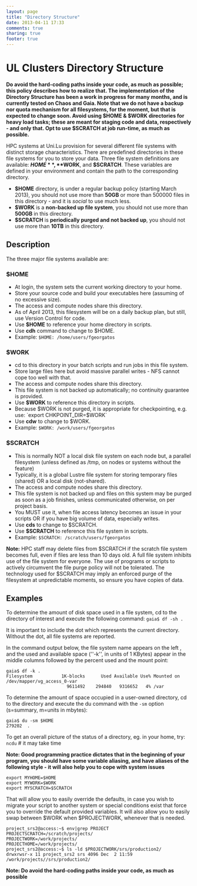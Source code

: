 ```yaml
---
layout: page
title: "Directory Structure"
date: 2013-04-11 17:33
comments: true
sharing: true
footer: true
---
```


# UL Clusters Directory Structure

**Do avoid the hard-coding paths inside your code, as much as possible; this policy describes how to realize that. The implementation of the Directory Structure has been a work in progress for many months, and is currently tested on Chaos and Gaia. Note that we do not have a backup nor quota mechanism for all filesystems, for the moment, but that is expected to change soon. Avoid using $HOME & $WORK directories for heavy load tasks; these are meant for staging code and data, respectively - and only that. Opt to use $SCRATCH at job run-time, as much as possible.**

HPC systems at Uni.Lu provision for several different file systems with distinct storage characteristics. There are predefined directories in these file systems for you to store your data. Three file system definitions are available: **$HOME**, **$WORK**, and **$SCRATCH**.
These variables are defined in your environment and contain the path to the corresponding directory.

* **$HOME** directory, is under a regular backup policy (starting March 2013), you should not use more than **50GB** or more than 500000 files in this directory - and it is *social* to use much less.
* **$WORK** is a **non-backed up file system**, you should not use more than **500GB** in this directory.
* **$SCRATCH** is **periodically purged and not backed up**, you should not use more than **10TB** in this directory.

## Description
The three major file systems available are:

### $HOME
* At login, the system sets the current working directory to your home.
* Store your source code and build your executables here (assuming of no excessive size).
* The access and compute nodes share this directory.
* As of April 2013, this filesystem will be on a daily backup plan, but still, use Version Control for code.
* Use **$HOME** to reference your home directory in scripts.
* Use **cdh** command to change to $HOME.
* Example: `$HOME: /home/users/fgeorgatos`

### $WORK
* cd to this directory in your batch scripts and run jobs in this file system.
* Store large files here but avoid massive parallel writes - NFS cannot cope too well with that.
* The access and compute nodes share this directory.
* This file system is not backed up automatically; no continuity guarantee is provided.
* Use **$WORK** to reference this directory in scripts.
* Because $WORK is not purged, it is appropriate for checkpointing, e.g. use: `export CHKPOINT_DIR=$WORK`
* Use **cdw** to change to $WORK.
* Example: `$WORK: /work/users/fgeorgatos`

### $SCRATCH
* This is normally NOT a local disk file system on each node but, a parallel filesystem (unless defined as /tmp, on nodes or systems without the feature)
* Typically, it is a global Lustre file system for storing temporary files (shared) OR a local disk (not-shared).
* The access and compute nodes share this directory.
* This file system is not backed up and files on this system may be purged as soon as a job finishes, unless communicated otherwise, on per project basis.
* You MUST use it, when file access latency becomes an issue in your scripts OR if you have big volume of data, especially writes.
* Use **cds** to change to $SCRATCH.
* Use **$SCRATCH** to reference this file system in scripts.
* Example: `$SCRATCH: /scratch/users/fgeorgatos`

**Note:**
HPC staff may delete files from $SCRATCH if the scratch file system becomes full, even if files are less than 10 days old. A full file system inhibits use of the file system for everyone. The use of programs or scripts to actively circumvent the file purge policy will not be tolerated. The technology used for $SCRATCH 
may imply an enforced purge of the filesystem at unpredictable moments, so ensure you have copies of data.


## Examples
To determine the amount of disk space used in a file system, cd to the directory of interest and execute the following command: `gaia$ df -sh .`

It is important to include the dot which represents the current directory.
Without the dot, all file systems are reported.

In the command output below, the file system name appears on the left , and the used and available space (''-k'', in units of 1 KBytes) appear in the middle columns followed by the percent used and the mount point:
```
gaia$ df -k .
Filesystem           1K-blocks      Used Available Use% Mounted on
/dev/mapper/vg_access_0-var
                       9611492    294840   9316652   4% /var
```

To determine the amount of space occupied in a user-owned directory, cd to the directory and execute the du command with the `-sm` option (s=summary, m=units in mbytes):
```
gaia$ du -sm $HOME
279202  .
```

To get an overall picture of the status of a directory, eg. in your home, try: `ncdu` # it may take time

**Note:
Good programming practice dictates that in the beginning of your program, you should have some variable aliasing, and have aliases of the following style - it will also help you to cope with system issues**

```
export MYHOME=$HOME
export MYWORK=$WORK
export MYSCRATCH=$SCRATCH
```


That will allow you to easily override the defaults, in case you wish to migrate your script to another system or special conditions exist that force you to override the default provided variables. It will also allow you to easily swap between $WORK when $PROJECTWORK, whenever that is needed.
```
project_srs2@access:~$ env|grep PROJECT
PROJECTSCRATCH=/scratch/projects/
PROJECTWORK=/work/projects/
PROJECTHOME=/work/projects/
project_srs2@access:~$ ls -ld $PROJECTWORK/srs/production2/
drwxrwsr-x 11 project_srs2 srs 4096 Dec  2 11:59 /work/projects//srs/production2/
```


**Note:
Do avoid the hard-coding paths inside your code, as much as possible**

